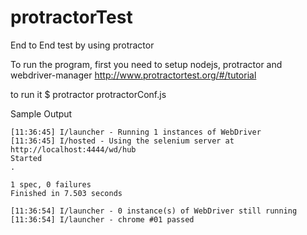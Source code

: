 # protractorTest
End to End test by using protractor

To run the program, first you need to setup nodejs, protractor and webdriver-manager 
http://www.protractortest.org/#/tutorial

to run it 
$ protractor protractorConf.js


Sample Output
```
[11:36:45] I/launcher - Running 1 instances of WebDriver
[11:36:45] I/hosted - Using the selenium server at http://localhost:4444/wd/hub
Started
.

1 spec, 0 failures
Finished in 7.503 seconds

[11:36:54] I/launcher - 0 instance(s) of WebDriver still running
[11:36:54] I/launcher - chrome #01 passed
```
